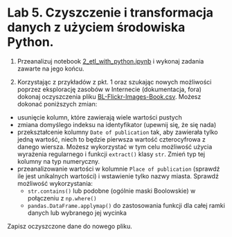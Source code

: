 # Lab 5. Czyszczenie i transformacja danych z użyciem środowiska Python.

1. Przeanalizuj notebook [2_etl_with_python.ipynb](2_etl_with_python.ipynb) i wykonaj zadania zawarte na jego końcu.

2. Korzystając z przykładów z pkt. 1 oraz szukając nowych możliwości poprzez eksplorację zasobów w Internecie (dokumentacja, fora) dokonaj oczyszczenia pliku [BL-Flickr-Images-Book.csv](data/BL-Flickr-Images-Book.csv). Możesz dokonać poniższych zmian:
* usunięcie kolumn, które zawierają wiele wartości pustych
* zmiana domyślego indeksu na identyfikator (upewnij się, że się nada)
* przekształcenie kolumny `Date of publication` tak, aby zawierała tylko jedną wartość, niech to będzie pierwsza wartość czterocyfrowa z danego wiersza. Możesz wykorzystać w tym celu możliwość użycia wyrażenia regularnego i funkcji `extract()` klasy `str`. Zmień typ tej kolumny na typ numeryczny.
* przeanalizowanie wartości w kolumnie `Place of publication` (sprawdź ile jest unikalnych wartości) i wstawienie tylko nazwy miasta. Sprawdź możliwość wykorzystania:
    * `str.contains()` lub podobne (ogólnie maski Boolowskie) w połączeniu z `np.where()`
    * `pandas.DataFrame.applymap()` do zastosowania funkcji dla całej ramki danych lub wybranego jej wycinka 

Zapisz oczyszczone dane do nowego pliku.